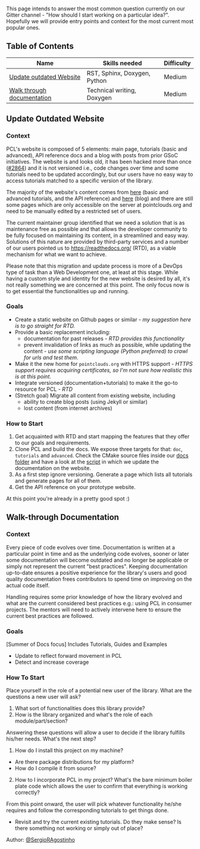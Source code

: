 This page intends to answer the most common question currently on our Gitter channel - "How should I start working on a particular idea?". Hopefully we will provide entry points and context for the most current most popular ones.

## Table of Contents
| Name | Skills needed | Difficulty |
|---|---|---| 
| [Update outdated Website](#update-outdated-website) | RST, Sphinx, Doxygen, Python | Medium |
| [Walk through documentation](#walk-through-documentation) | Technical writing, Doxygen | Medium |

## Update Outdated Website

### Context

PCL's website is composed of 5 elements: main page, tutorials (basic and advanced), API reference docs and a blog with posts from prior GSoC initiatives.  The website is and looks old, it has been hacked more than once ([#2864](https://github.com/PointCloudLibrary/pcl/issues/2864)) and it is not versioned i.e., code changes over time and some tutorials need to be updated accordingly, but our users have no easy way to access tutorials matched to a specific version of the library.

The majority of the website's content comes from [here](https://github.com/PointCloudLibrary/pcl/tree/master/doc) (basic and advanced tutorials, and the API reference) and [here](https://github.com/PointCloudLibrary/blog) (blog) and there are still some pages which are only accessible on the server at pointclouds.org and need to be manually edited by a restricted set of users.

The current maintainer group identified that we need a solution that is as maintenance free as possible and that allows the developer community to be fully focused on maintaining its content, in a streamlined and easy way. Solutions of this nature are provided by third-party services and a number of our users pointed us to https://readthedocs.org/ (RTD), as a viable mechanism for what we want to achieve.

Please note that this migration and update process is more of a DevOps type of task than a Web Development one, at least at this stage. While having a custom style and identity for the new website is desired by all, it's not really something we are concerned at this point. The only focus now is to get essential the functionalities up and running.

### Goals

* Create a static website on Github pages or similar - *my suggestion here is to go straight for RTD.*
* Provide a basic replacement including:
  * documentation for past releases - *RTD provides this functionality*
  * prevent invalidation of links as much as possible, while updating the content - *use some scripting language (Python preferred) to crawl for urls and test them*.
* Make it the new home for `pointclouds.org` with HTTPS support - *HTTPS support requires acquiring certificates, so I'm not sure how realistic this is at this point*.
* Integrate versioned (documentation+tutorials) to make it the go-to resource for PCL - *RTD*
* (Stretch goal) Migrate all content from existing website, including 
  * ability to create blog posts (using Jekyll or similar)
  * lost content (from internet archives)

### How to Start

1. Get acquainted with RTD and start mapping the features that they offer to our goals and requirements.
2. Clone PCL and build the docs. We expose three targets for that: `doc`, `tutorials` and `advanced`. Check the CMake source files inside our [docs folder](https://github.com/PointCloudLibrary/pcl/tree/master/doc) and have a look at the [script](https://github.com/PointCloudLibrary/pcl/blob/master/.ci/azure-pipelines/documentation.yml) in which we update the documentation on the website.
3. As a first step ignore versioning. Generate a page which lists all tutorials and generate pages for all of them.
4. Get the API reference on your prototype website.

At this point you're already in a pretty good spot :)

## Walk-through Documentation

### Context

Every piece of code evolves over time. Documentation is written at a particular point in time and as the underlying code evolves, sooner or later some documentation will become outdated and no longer be applicable or simply not represent the current "best practices". Keeping documentation up-to-date ensures a positive experience for the library's users and good quality documentation frees contributors to spend time on improving on the actual code itself. 

Handling requires some prior knowledge of how the library evolved and what are the current considered best practices e.g.: using PCL in consumer projects. The mentors will need to actively intervene here to ensure the current best practices are followed.

### Goals
[Summer of Docs focus] Includes Tutorials, Guides and Examples
  * Update to reflect forward movement in PCL
  * Detect and increase coverage

### How To Start

Place yourself in the role of a potential new user of the library. What are the questions a new user will ask?

1. What sort of functionalities does this library provide?
2. How is the library organized and what's the role of each module/part/section?

Answering these questions will allow a user to decide if the library fulfills his/her needs. What's the next step?

1. How do I install this project on my machine?
  - Are there package distributions for my platform?
  - How do I compile it from source?
2. How to I incorporate PCL in my project? What's the bare minimum boiler plate code which allows the user to confirm that everything is working correctly?

From this point onward, the user will pick whatever functionality he/she requires and follow the corresponding tutorials to get things done.

* Revisit and try the current existing tutorials. Do they make sense? Is there something not working or simply out of place?


Author: [@SergioRAgostinho](https://github.com/SergioRAgostinho)